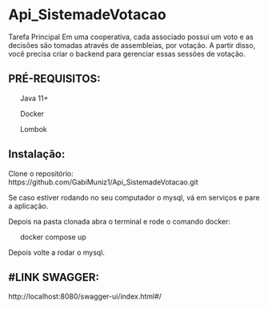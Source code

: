 # Api_SistemadeVotacao

Tarefa Principal
Em uma cooperativa, cada associado possui um voto e as decisões são tomadas através de assembleias, por votação. A partir disso, você precisa criar o backend para gerenciar essas sessões de votação.

<h2>PRÉ-REQUISITOS:</h2>

<ul>Java 11+</ul>
<ul>Docker</ul>
<ul>Lombok</ul>

<h2>Instalação:</h2>
Clone o repositório:
https://github.com/GabiMuniz1/Api_SistemadeVotacao.git

Se caso estiver rodando no seu computador o mysql, vá em serviços e pare a aplicação.

Depois na pasta clonada abra o terminal e rode o comando docker:

<ul>docker compose up</ul>
Depois volte a rodar o mysql.

<h2>#LINK SWAGGER:</h2>
http://localhost:8080/swagger-ui/index.html#/

